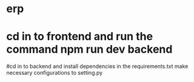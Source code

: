 
# erp
# cd in to frontend and run the command npm run dev backend 
#cd in to backend and install dependencies in the requirements.txt
make necessary configurations to setting.py

